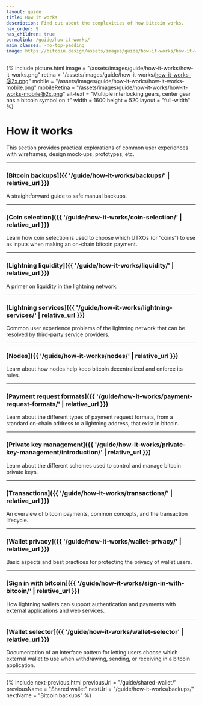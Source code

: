 ```yaml
---
layout: guide
title: How it works
description: Find out about the complexities of how bitcoin works.
nav_order: 9
has_children: true
permalink: /guide/how-it-works/
main_classes: -no-top-padding
image: https://bitcoin.design/assets/images/guide/how-it-works/how-it-works-preview.png
---
```


{% include picture.html
   image = "/assets/images/guide/how-it-works/how-it-works.png"
   retina = "/assets/images/guide/how-it-works/how-it-works-@2x.png"
   mobile = "/assets/images/guide/how-it-works/how-it-works-mobile.png"
   mobileRetina = "/assets/images/guide/how-it-works/how-it-works-mobile@2x.png"
   alt-text = "Multiple interlocking gears, center gear has a bitcoin symbol on it"
   width = 1600
   height = 520
   layout = "full-width"
%}

# How it works

This section provides practical explorations of common user experiences with wireframes, design mock-ups, prototypes, etc.

---

### [Bitcoin backups]({{ '/guide/how-it-works/backups/' | relative_url }})

A straightforward guide to safe manual backups.

---

### [Coin selection]({{ '/guide/how-it-works/coin-selection/' | relative_url }})

Learn how coin selection is used to choose which UTXOs (or “coins”) to use as inputs when making an on-chain bitcoin payment.

---

### [Lightning liquidity]({{ '/guide/how-it-works/liquidity/' | relative_url }})

A primer on liquidity in the lightning network.

---

### [Lightning services]({{ '/guide/how-it-works/lightning-services/' | relative_url }})

Common user experience problems of the lightning network that can be resolved by third-party service providers.

---

### [Nodes]({{ '/guide/how-it-works/nodes/' | relative_url }})

Learn about how nodes help keep bitcoin decentralized and enforce its rules.

---

### [Payment request formats]({{ '/guide/how-it-works/payment-request-formats/' | relative_url }})

Learn about the different types of payment request formats, from a standard on-chain address to a lightning address, that exist in bitcoin.

---

### [Private key management]({{ '/guide/how-it-works/private-key-management/introduction/' | relative_url }})

Learn about the different schemes used to control and manage bitcoin private keys.

---

### [Transactions]({{ '/guide/how-it-works/transactions/' | relative_url }})

An overview of bitcoin payments, common concepts, and the transaction lifecycle.

---

### [Wallet privacy]({{ '/guide/how-it-works/wallet-privacy/' | relative_url }})

Basic aspects and best practices for protecting the privacy of wallet users.

---

### [Sign in with bitcoin]({{ '/guide/how-it-works/sign-in-with-bitcoin/' | relative_url }})

How lightning wallets can support authentication and payments with external applications and web services.

---

### [Wallet selector]({{ '/guide/how-it-works/wallet-selector' | relative_url }})

Documentation of an interface pattern for letting users choose which external wallet to use when withdrawing, sending, or receiving in a bitcoin application.

---

{% include next-previous.html
   previousUrl = "/guide/shared-wallet/"
   previousName = "Shared wallet"
   nextUrl = "/guide/how-it-works/backups/"
   nextName = "Bitcoin backups"
%}
